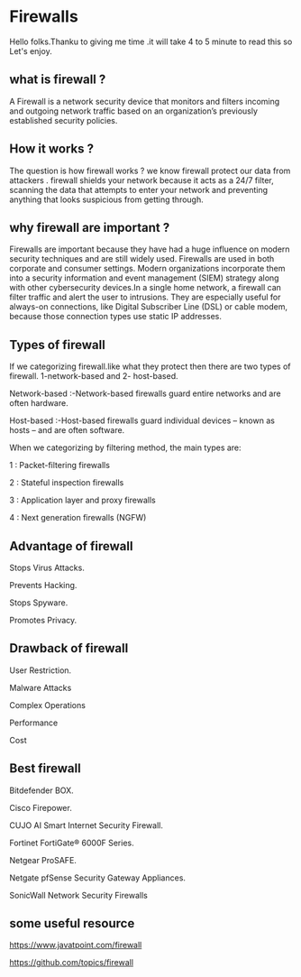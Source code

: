 
# Firewalls

Hello folks.Thanku to giving  me time .it will take 4 to 5 minute to read this so Let's enjoy.



## what is firewall ?
A Firewall is a network security device that monitors and filters incoming and outgoing network traffic based on an organization’s previously established security policies.
## How it works ?
The  question is how firewall works ? we know firewall protect our data from attackers . firewall shields your network because it acts as a 24/7 filter, scanning the data that attempts to enter your network and preventing anything that looks suspicious from getting through.


## why firewall are important ?
Firewalls are important because they have had a huge influence on modern security techniques and are still widely used. Firewalls are used in both corporate and consumer settings. Modern organizations incorporate them into a security information and event management (SIEM) strategy along with other cybersecurity devices.In a single home network, a firewall can filter traffic and alert the user to intrusions. They are especially useful for always-on connections, like Digital Subscriber Line (DSL) or cable modem, because those connection types use static IP addresses.
## Types of firewall 
If we categorizing firewall.like what they protect then there are two types of firewall.
1-network-based and 2- host-based. 

Network-based :-Network-based firewalls guard entire networks and are often hardware.

Host-based :-Host-based firewalls guard individual devices – known as hosts – and are often software.

When we categorizing by filtering method, the main types are:

1 : Packet-filtering firewalls

2 : Stateful inspection firewalls

3 : Application layer and proxy firewalls

4 : Next generation firewalls (NGFW)

## Advantage of firewall
Stops Virus Attacks.

Prevents Hacking.

Stops Spyware. 

Promotes Privacy.

## Drawback of firewall
User Restriction.

Malware Attacks

 Complex Operations

 Performance

 Cost
 
## Best firewall
Bitdefender BOX.

Cisco Firepower.

CUJO AI Smart Internet Security Firewall. 

Fortinet FortiGate® 6000F Series. 

Netgear ProSAFE. 

 

Netgate pfSense Security Gateway Appliances. 

SonicWall Network Security Firewalls

## some useful resource
https://www.javatpoint.com/firewall

https://github.com/topics/firewall